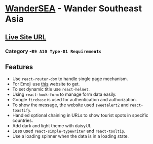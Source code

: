# [WanderSEA](https://wander-sea-02.web.app/) - Wander Southeast Asia

## [Live Site URL](https://wander-sea-02.web.app/)

### Category -`B9 A10 Type-01 Requirements`

## Features
- Use `react-router-dom` to handle single page mechanism.
- For Emoji use [this](https://getemoji.com/) website to get.
- To set dynamic title use `react-helmet`.
- Using `react-hook-form` to manage form data easily.
- Google `firebase` is used for authentication and authorization.
- To show the message, the website used `sweetalert2` and `react-toastify`.
- Handled optional chaining in URLs to show tourist spots in specific countries.
- Add dark and light theme with daisyUI.
- Less used `react-simple-typewriter` and `react-tooltip`.
- Use a loading spinner when the data is in a loading state.
 